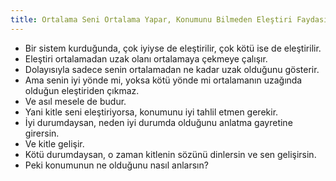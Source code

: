 ```yaml
---
title: Ortalama Seni Ortalama Yapar, Konumunu Bilmeden Eleştiri Faydasızdır
---
```


- Bir sistem kurduğunda, çok iyiyse de eleştirilir, çok kötü ise de eleştirilir.
- Eleştiri ortalamadan uzak olanı ortalamaya çekmeye çalışır.
- Dolayısıyla sadece senin ortalamadan ne kadar uzak olduğunu gösterir.
- Ama senin iyi yönde mi, yoksa kötü yönde mi ortalamanın uzağında olduğun
  eleştiriden çıkmaz.
- Ve asıl mesele de budur.
- Yani kitle seni eleştiriyorsa, konumunu iyi tahlil etmen gerekir.
- İyi durumdaysan, neden iyi durumda olduğunu anlatma gayretine girersin.
- Ve kitle gelişir.
- Kötü durumdaysan, o zaman kitlenin sözünü dinlersin ve sen gelişirsin.
- Peki konumunun ne olduğunu nasıl anlarsın?
